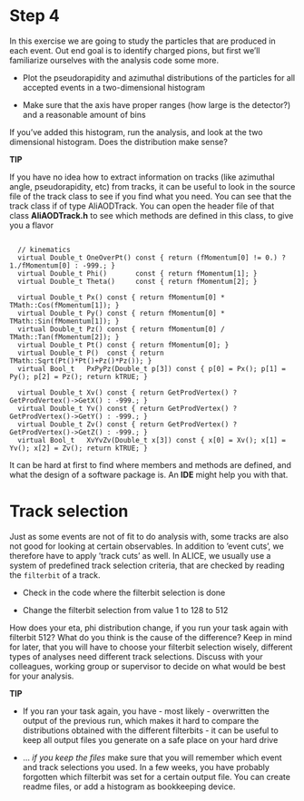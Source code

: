 # Step 4

In this exercise we are going to study the particles that are produced in each event. Out end goal is to identify charged pions, but first we’ll familiarize ourselves with the analysis code some more.

* Plot the pseudorapidity and azimuthal distributions of the particles for all accepted events in a two-dimensional histogram

* Make sure that the axis have proper ranges (how large is the detector?) and a reasonable amount of bins

If you’ve added this histogram, run the analysis, and look at the two dimensional histogram. Does the distribution make sense?

**TIP**

If you have no idea how to extract information on tracks (like azimuthal angle, pseudorapidity, etc) from tracks, it can be useful to look in the source file of the track class to see if you find what you need. You can see that the track class if of type AliAODTrack. You can open the header file of that class **AliAODTrack.h** to see which methods are defined in this class, to give you a flavor

```

  // kinematics
  virtual Double_t OneOverPt() const { return (fMomentum[0] != 0.) ? 1./fMomentum[0] : -999.; }
  virtual Double_t Phi()       const { return fMomentum[1]; }
  virtual Double_t Theta()     const { return fMomentum[2]; }
  
  virtual Double_t Px() const { return fMomentum[0] * TMath::Cos(fMomentum[1]); }
  virtual Double_t Py() const { return fMomentum[0] * TMath::Sin(fMomentum[1]); }
  virtual Double_t Pz() const { return fMomentum[0] / TMath::Tan(fMomentum[2]); }
  virtual Double_t Pt() const { return fMomentum[0]; }
  virtual Double_t P()  const { return TMath::Sqrt(Pt()*Pt()+Pz()*Pz()); }
  virtual Bool_t   PxPyPz(Double_t p[3]) const { p[0] = Px(); p[1] = Py(); p[2] = Pz(); return kTRUE; }

  virtual Double_t Xv() const { return GetProdVertex() ? GetProdVertex()->GetX() : -999.; }
  virtual Double_t Yv() const { return GetProdVertex() ? GetProdVertex()->GetY() : -999.; }
  virtual Double_t Zv() const { return GetProdVertex() ? GetProdVertex()->GetZ() : -999.; }
  virtual Bool_t   XvYvZv(Double_t x[3]) const { x[0] = Xv(); x[1] = Yv(); x[2] = Zv(); return kTRUE; }

```

It can be hard at first to find where members and methods are defined, and what the design of a software package is. An **IDE** might help you with that. 



# Track selection

Just as some events are not of fit to do analysis with, some tracks are also not good for looking at certain observables. In addition to ’event cuts’, we therefore have to apply ’track cuts’ as well. In ALICE, we usually use a system of predefined track selection criteria, that are checked by reading the `filterbit` of a track. 

* Check in the code where the filterbit selection is done

* Change the filterbit selection from value 1 to 128 to 512

How does your eta, phi distribution change, if you run your task again with filterbit 512? What do you think is the cause of the difference? Keep in mind for later, that you will have to choose your filterbit selection wisely, different types of analyses need different track selections. Discuss with your colleagues, working group or supervisor to decide on what would be best for your analysis. 

**TIP**

* If you ran your task again, you have - most likely - overwritten the output of the previous run, which makes it hard to compare the distributions obtained with the different filterbits - it can be useful to keep all output files you generate on a safe place on your hard drive

* ... _if you keep the files_ make sure that you will remember which event and track selections you used. In a few weeks, you have probably forgotten which filterbit was set for a certain output file. You can create readme files, or add a histogram as bookkeeping device.
